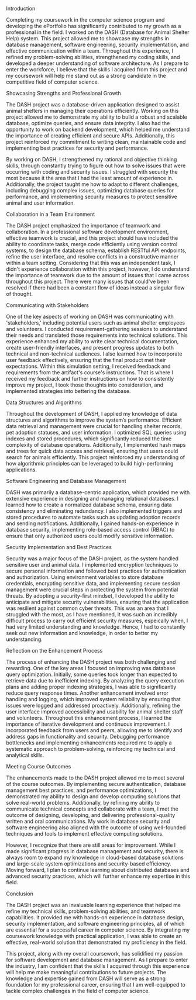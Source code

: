 Introduction

Completing my coursework in the computer science program and developing the ePortfolio has significantly contributed to my growth as a professional in the field. I worked on the DASH (Database for Animal Shelter Help) system. This project allowed me to showcase my strengths in database management, software engineering, security implementation, and effective communication within a team. Throughout this experience, I refined my problem-solving abilities, strengthened my coding skills, and developed a deeper understanding of software architecture. As I prepare to enter the workforce, I believe that the skills I acquired from this project and my coursework will help me stand out as a strong candidate in the competitive field of computer science.

Showcasing Strengths and Professional Growth

The DASH project was a database-driven application designed to assist animal shelters in managing their operations efficiently. Working on this project allowed me to demonstrate my ability to build a robust and scalable database, optimize queries, and ensure data integrity. I also had the opportunity to work on backend development, which helped me understand the importance of creating efficient and secure APIs. Additionally, this project reinforced my commitment to writing clean, maintainable code and implementing best practices for security and performance.

By working on DASH, I strengthened my rational and objective thinking skills, through constantly trying to figure out how to solve issues that were occurring with coding and security issues. I struggled with security the most because it the area that I had the least amount of experience in. Additionally, the project taught me how to adapt to different challenges, including debugging complex issues, optimizing database queries for performance, and implementing security measures to protect sensitive animal and user information.

Collaboration in a Team Environment

The DASH project emphasized the importance of teamwork and collaboration. In a professional software development environment, effective teamwork is crucial, and this project should have included the ability to coordinate tasks, merge code efficiently using version control systems, to design the database schema, establish RESTful API endpoints, refine the user interface, and resolve conflicts in a constructive manner within a team setting. Considering that this was an independent task, I didn't experience collaboration within this project, however, I do understand the importance of teamwork due to the amount of issues that I came across throughout this project. There were many issues that could've been resolved if there had been a constant flow of ideas instead a singular flow of thought. 

Communicating with Stakeholders

One of the key aspects of working on DASH was communicating with 'stakeholders,' including potential users such as animal shelter employees and volunteers. I conducted requirement-gathering sessions to understand their needs and translated those requirements into technical solutions. This experience enhanced my ability to write clear technical documentation, create user-friendly interfaces, and present progress updates to both technical and non-technical audiences. I also learned how to incorporate user feedback effectively, ensuring that the final product met their expectations. Within this simulation setting, I received feedback and requirements from the artifact's course's instructions. That is where I received my feedback and further instructions on how to consistently improve my project, I took those thoughts into consideration, and implemented strategies into bettering the database. 

Data Structures and Algorithms

Throughout the development of DASH, I applied my knowledge of data structures and algorithms to improve the system’s performance. Efficient data retrieval and management were crucial for handling shelter records, pet adoption statuses, and user information. I optimized SQL queries using indexes and stored procedures, which significantly reduced the time complexity of database operations. Additionally, I implemented hash maps and trees for quick data access and retrieval, ensuring that users could search for animals efficiently. This project reinforced my understanding of how algorithmic principles can be leveraged to build high-performing applications.

Software Engineering and Database Management

DASH was primarily a database-centric application, which provided me with extensive experience in designing and managing relational databases. I learned how to create a normalized database schema, ensuring data consistency and eliminating redundancy. I also implemented triggers and stored procedures to automate tasks such as updating adoption records and sending notifications. Additionally, I gained hands-on experience in database security, implementing role-based access control (RBAC) to ensure that only authorized users could modify sensitive information.

Security Implementation and Best Practices

Security was a major focus of the DASH project, as the system handled sensitive user and animal data. I implemented encryption techniques to secure personal information and followed best practices for authentication and authorization. Using environment variables to store database credentials, encrypting sensitive data, and implementing secure session management were crucial steps in protecting the system from potential threats. By adopting a security-first mindset, I developed the ability to anticipate and mitigate security vulnerabilities, ensuring that the application was resilient against common cyber threats. This was an area that I struggled with the most, as I have mentioned, it was such an incredibly difficult process to carry out efficient security measures, espeically when, I had very limited understanding and knowledge. Hence, I had to constantly seek out new information and knowledge, in order to better my understanding. 

Reflection on the Enhancement Process

The process of enhancing the DASH project was both challenging and rewarding. One of the key areas I focused on improving was database query optimization. Initially, some queries took longer than expected to retrieve data due to inefficient indexing. By analyzing the query execution plans and adding proper indexing strategies, I was able to significantly reduce query response times. Another enhancement involved error handling and logging, which improved system reliability by ensuring that issues were logged and addressed proactively. Additionally, refining the user interface improved accessibility and usability for animal shelter staff and volunteers. Throughout this enhancement process, I learned the importance of iterative development and continuous improvement. I incorporated feedback from users and peers, allowing me to identify and address gaps in functionality and security. Debugging performance bottlenecks and implementing enhancements required me to apply a systematic approach to problem-solving, reinforcing my technical and analytical skills.

Meeting Course Outcomes

The enhancements made to the DASH project allowed me to meet several of the course outcomes. By implementing secure authentication, database management best practices, and performance optimizations, I demonstrated my ability to design and develop computing solutions that solve real-world problems. Additionally, by refining my ability to communicate technical concepts and collaborate with a team, I met the outcome of designing, developing, and delivering professional-quality written and oral communications. My work in database security and software engineering also aligned with the outcome of using well-founded techniques and tools to implement effective computing solutions.

However, I recognize that there are still areas for improvement. While I made significant progress in database management and security, there is always room to expand my knowledge in cloud-based database solutions and large-scale system optimizations and security-based efficiency. Moving forward, I plan to continue learning about distributed databases and advanced security practices, which will further enhance my expertise in this field.

Conclusion

The DASH project was an invaluable learning experience that helped me refine my technical skills, problem-solving abilities, and teamwork capabilities. It provided me with hands-on experience in database design, security implementation, and software engineering principles, all of which are essential for a successful career in computer science. By integrating my coursework knowledge with practical application, I was able to create an effective, real-world solution that demonstrated my proficiency in the field.

This project, along with my overall coursework, has solidified my passion for software development and database management. As I prepare to enter the industry, I am confident that the skills I acquired through this experience will help me make meaningful contributions to future projects. The knowledge and expertise gained from DASH will serve as a strong foundation for my professional career, ensuring that I am well-equipped to tackle complex challenges in the field of computer science.

